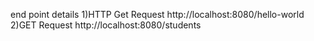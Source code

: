 end point details
1)HTTP Get Request
   http://localhost:8080/hello-world
2)GET Request
http://localhost:8080/students
